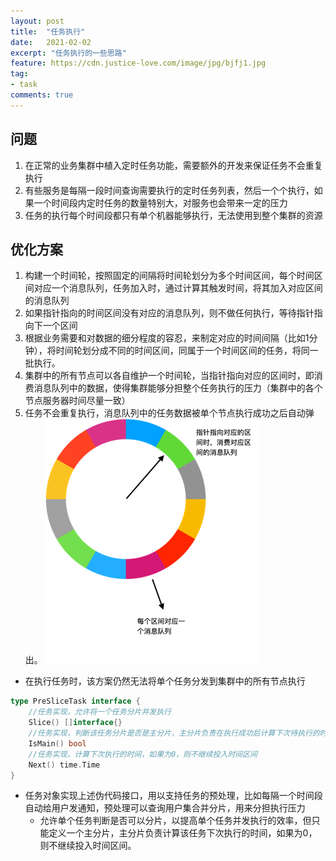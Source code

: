 ```yaml
---
layout: post
title:  "任务执行"
date:   2021-02-02
excerpt: "任务执行的一些思路"
feature: https://cdn.justice-love.com/image/jpg/bjfj1.jpg
tag:
- task
comments: true
---
```


## 问题

1. 在正常的业务集群中植入定时任务功能，需要额外的开发来保证任务不会重复执行
2. 有些服务是每隔一段时间查询需要执行的定时任务列表，然后一个个执行，如果一个时间段内定时任务的数量特别大，对服务也会带来一定的压力
3. 任务的执行每个时间段都只有单个机器能够执行，无法使用到整个集群的资源

## 优化方案

1. 构建一个时间轮，按照固定的间隔将时间轮划分为多个时间区间，每个时间区间对应一个消息队列，任务加入时，通过计算其触发时间，将其加入对应区间的消息队列
2. 如果指针指向的时间区间没有对应的消息队列，则不做任何执行，等待指针指向下一个区间
3. 根据业务需要和对数据的细分程度的容忍，来制定对应的时间间隔（比如1分钟），将时间轮划分成不同的时间区间，同属于一个时间区间的任务，将同一批执行。
4. 集群中的所有节点可以各自维护一个时间轮，当指针指向对应的区间时，即消费消息队列中的数据，使得集群能够分担整个任务执行的压力（集群中的各个节点服务器时间尽量一致）
5. 任务不会重复执行，消息队列中的任务数据被单个节点执行成功之后自动弹出。
![时间轮](shijianlun.png)
   
* 在执行任务时，该方案仍然无法将单个任务分发到集群中的所有节点执行

```go
type PreSliceTask interface {
	//任务实现，允许将一个任务分片并发执行
	Slice() []interface{}
	//任务实现，判断该任务分片是否是主分片，主分片负责在执行成功后计算下次待执行的时间
	IsMain() bool
	//任务实现，计算下次执行的时间，如果为0，则不继续投入时间区间
	Next() time.Time
}

```
* 任务对象实现上述伪代码接口，用以支持任务的预处理，比如每隔一个时间段自动给用户发通知，预处理可以查询用户集合并分片，用来分担执行压力
    * 允许单个任务判断是否可以分片，以提高单个任务并发执行的效率，但只能定义一个主分片，主分片负责计算该任务下次执行的时间，如果为0，则不继续投入时间区间。